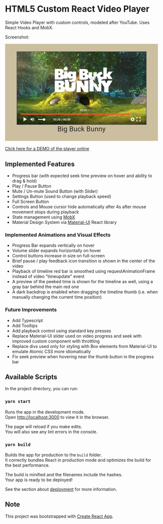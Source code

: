 # HTML5 Custom React Video Player

Simple Video Player with custom controls, modeled after YouTube. Uses React Hooks and MobX.

Screenshot:

![Screenshot](screenshot.png?raw=true)

[Click here for a DEMO of the player online](https://mihaigaita.github.io/video-player/build/index.html)

## Implemented Features
- Progress bar (with expected seek time preview on hover and ability to drag & hold)
- Play / Pause Button
- Mute / Un-mute Sound Button (with Slider)
- Settings Button (used to change playback speed)
- Full Screen Button
- Controls and Mouse cursor hide automatically after 4s after mouse movement stops during playback
- State management using [MobX](https://mobx.js.org/)
- Material Design System via [Material-UI](https://material-ui.com/) React library

### Implemented Animations and Visual Effects
- Progress Bar expands vertically on hover
- Volume slider expands horizontally on hover
- Control buttons increase in size on full-screen
- Brief pause / play feedback icon transition is shown in the center of the video
- Playback of timeline red bar is smoothed using requestAnimationFrame instead of video "timeupdate" event
- A preview of the peeked time is shown for the timeline as well, using a gray bar behind the main red one
- A dark backdrop is enabled when dragging the timeline thumb (i.e. when manually changing the current time position)

### Future Improvements
- Add Typescript
- Add Tooltips
- Add playback control using standard key presses
- Replace Material-UI slider used on video progress and seek with improved custom component with throttling
- Replace divs used only for styling with Box elements from Material-UI to emulate Atomic CSS more idiomatically
- Fix seek preview when hovering near the thumb button in the progress bar

## Available Scripts

In the project directory, you can run:

### `yarn start`

Runs the app in the development mode.\
Open [http://localhost:3000](http://localhost:3000) to view it in the browser.

The page will reload if you make edits.\
You will also see any lint errors in the console.

### `yarn build`

Builds the app for production to the `build` folder.\
It correctly bundles React in production mode and optimizes the build for the best performance.

The build is minified and the filenames include the hashes.\
Your app is ready to be deployed!

See the section about [deployment](https://facebook.github.io/create-react-app/docs/deployment) for more information.

## Note

This project was bootstrapped with [Create React App](https://github.com/facebook/create-react-app).